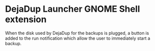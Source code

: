 DejaDup Launcher GNOME Shell extension
======================================

When the disk used by DejaDup for the backups is plugged, a button
is added to the run notification which allow the user to immediately
start a backup.
